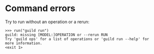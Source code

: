 # Command errors

Try to run without an operation or a rerun:

    >>> run("guild run")
    guild: missing [MODEL:]OPERATION or --rerun RUN
    Try 'guild ops' for a list of operations or 'guild run --help' for more information.
    <exit 1>
